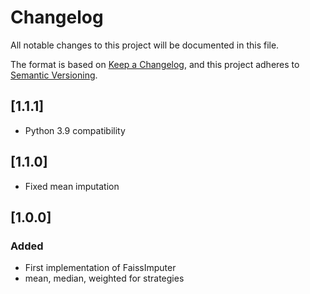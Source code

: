 # Changelog

All notable changes to this project will be documented in this file.

The format is based on [Keep a Changelog][],
and this project adheres to [Semantic Versioning][].

[keep a changelog]: https://keepachangelog.com/en/1.0.0/
[semantic versioning]: https://semver.org/spec/v2.0.0.html

## [1.1.1]

- Python 3.9 compatibility

## [1.1.0]

- Fixed mean imputation

## [1.0.0]

### Added

- First implementation of FaissImputer
- mean, median, weighted for strategies
